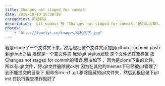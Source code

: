 ```yaml
---
title: Changes not staged for commit
date: 2019-10-10 15:39:39
categories: 问题解决
description:  git commit 报 "Changes not staged for commit:"是怎么回事?。
photos: 
    - "http://lonelyi.cn/images/你的名字.jpg"
---
```

我是clone了一个文件夹下来，然后想把这个文件夹添加到github，commit push到github之后
发现是一个空文件夹
我就git status发现 这个文件还在暂存区
报Changes not staged for commit的错误,解决如下：
因为是clone下来的文件，所以有.git文件，将.git文件删除就ok啦
因为在其他的themes下已经被git管理了到不能提交的目录下
用命令rm -rf .git 移除隐藏的git文件夹，然后到根目录下git init 在执行提交操作就好了